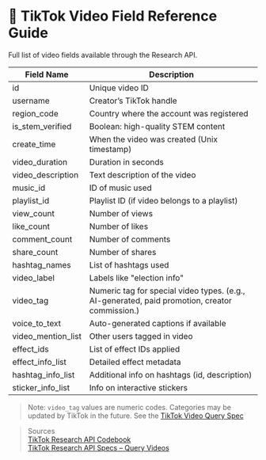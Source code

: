 # 📄 TikTok Video Field Reference Guide

Full list of video fields available through the Research API.

| Field Name          | Description |
|---------------------|-------------|
| id                  | Unique video ID |
| username            | Creator’s TikTok handle |
| region_code         | Country where the account was registered |
| is_stem_verified    | Boolean: high-quality STEM content |
| create_time         | When the video was created (Unix timestamp) |
| video_duration      | Duration in seconds |
| video_description   | Text description of the video |
| music_id            | ID of music used |
| playlist_id         | Playlist ID (if video belongs to a playlist) |
| view_count          | Number of views |
| like_count          | Number of likes |
| comment_count       | Number of comments |
| share_count         | Number of shares |
| hashtag_names       | List of hashtags used |
| video_label         | Labels like "election info" |
| video_tag           | Numeric tag for special video types. (e.g., AI-generated, paid promotion, creator commission.) |
| voice_to_text       | Auto-generated captions if available |
| video_mention_list  | Other users tagged in video |
| effect_ids          | List of effect IDs applied |
| effect_info_list    | Detailed effect metadata |
| hashtag_info_list   | Additional info on hashtags (id, description) |
| sticker_info_list   | Info on interactive stickers |

> Note: 
> `video_tag` values are numeric codes. Categories may be updated by TikTok in the future. 
> See the [TikTok Video Query Spec](https://developers.tiktok.com/doc/research-api-specs-query-videos/)
 
> Sources <br>
> [TikTok Research API Codebook](https://developers.tiktok.com/doc/research-api-codebook) <br>
> [TikTok Research API Specs – Query Videos](https://developers.tiktok.com/doc/research-api-specs-query-videos/)

